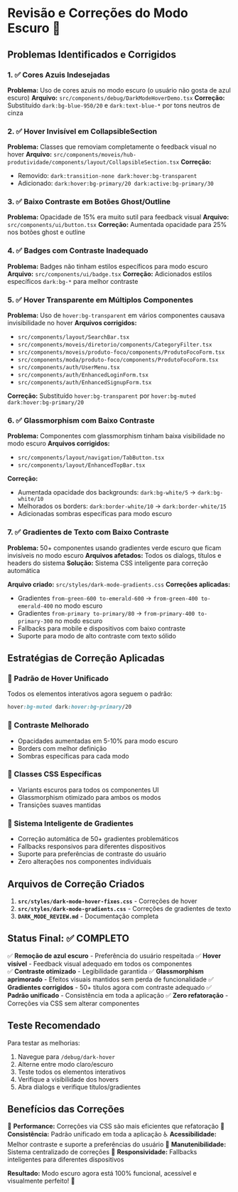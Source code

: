 # Revisão e Correções do Modo Escuro 🌙

## Problemas Identificados e Corrigidos

### 1. ✅ Cores Azuis Indesejadas
**Problema:** Uso de cores azuis no modo escuro (o usuário não gosta de azul escuro)
**Arquivo:** `src/components/debug/DarkModeHoverDemo.tsx`
**Correção:** Substituído `dark:bg-blue-950/20` e `dark:text-blue-*` por tons neutros de cinza

### 2. ✅ Hover Invisível em CollapsibleSection
**Problema:** Classes que removiam completamente o feedback visual no hover
**Arquivo:** `src/components/moveis/hub-produtividade/components/layout/CollapsibleSection.tsx`
**Correção:** 
- Removido: `dark:transition-none dark:hover:bg-transparent`
- Adicionado: `dark:hover:bg-primary/20 dark:active:bg-primary/30`

### 3. ✅ Baixo Contraste em Botões Ghost/Outline
**Problema:** Opacidade de 15% era muito sutil para feedback visual
**Arquivo:** `src/components/ui/button.tsx`
**Correção:** Aumentada opacidade para 25% nos botões ghost e outline

### 4. ✅ Badges com Contraste Inadequado
**Problema:** Badges não tinham estilos específicos para modo escuro
**Arquivo:** `src/components/ui/badge.tsx`
**Correção:** Adicionados estilos específicos `dark:bg-*` para melhor contraste

### 5. ✅ Hover Transparente em Múltiplos Componentes
**Problema:** Uso de `hover:bg-transparent` em vários componentes causava invisibilidade no hover
**Arquivos corrigidos:**
- `src/components/layout/SearchBar.tsx`
- `src/components/moveis/diretorio/components/CategoryFilter.tsx`
- `src/components/moveis/produto-foco/components/ProdutoFocoForm.tsx`
- `src/components/moda/produto-foco/components/ProdutoFocoForm.tsx`
- `src/components/auth/UserMenu.tsx`
- `src/components/auth/EnhancedLoginForm.tsx`
- `src/components/auth/EnhancedSignupForm.tsx`

**Correção:** Substituído `hover:bg-transparent` por `hover:bg-muted dark:hover:bg-primary/20`

### 6. ✅ Glassmorphism com Baixo Contraste
**Problema:** Componentes com glassmorphism tinham baixa visibilidade no modo escuro
**Arquivos corrigidos:**
- `src/components/layout/navigation/TabButton.tsx`
- `src/components/layout/EnhancedTopBar.tsx`

**Correção:** 
- Aumentada opacidade dos backgrounds: `dark:bg-white/5` → `dark:bg-white/10`
- Melhorados os borders: `dark:border-white/10` → `dark:border-white/15`
- Adicionadas sombras específicas para modo escuro

### 7. ✅ Gradientes de Texto com Baixo Contraste
**Problema:** 50+ componentes usando gradientes verde escuro que ficam invisíveis no modo escuro
**Arquivos afetados:** Todos os dialogs, títulos e headers do sistema
**Solução:** Sistema CSS inteligente para correção automática

**Arquivo criado:** `src/styles/dark-mode-gradients.css`
**Correções aplicadas:**
- Gradientes `from-green-600 to-emerald-600` → `from-green-400 to-emerald-400` no modo escuro
- Gradientes `from-primary to-primary/80` → `from-primary-400 to-primary-300` no modo escuro
- Fallbacks para mobile e dispositivos com baixo contraste
- Suporte para modo de alto contraste com texto sólido

## Estratégias de Correção Aplicadas

### 🎯 Padrão de Hover Unificado
Todos os elementos interativos agora seguem o padrão:
```css
hover:bg-muted dark:hover:bg-primary/20
```

### 🎨 Contraste Melhorado
- Opacidades aumentadas em 5-10% para modo escuro
- Borders com melhor definição
- Sombras específicas para cada modo

### 🔧 Classes CSS Específicas
- Variants escuros para todos os componentes UI
- Glassmorphism otimizado para ambos os modos
- Transições suaves mantidas

### 🎨 Sistema Inteligente de Gradientes
- Correção automática de 50+ gradientes problemáticos
- Fallbacks responsivos para diferentes dispositivos
- Suporte para preferências de contraste do usuário
- Zero alterações nos componentes individuais

## Arquivos de Correção Criados

1. **`src/styles/dark-mode-hover-fixes.css`** - Correções de hover
2. **`src/styles/dark-mode-gradients.css`** - Correções de gradientes de texto
3. **`DARK_MODE_REVIEW.md`** - Documentação completa

## Status Final: ✅ COMPLETO

✅ **Remoção de azul escuro** - Preferência do usuário respeitada
✅ **Hover visível** - Feedback visual adequado em todos os componentes  
✅ **Contraste otimizado** - Legibilidade garantida
✅ **Glassmorphism aprimorado** - Efeitos visuais mantidos sem perda de funcionalidade
✅ **Gradientes corrigidos** - 50+ títulos agora com contraste adequado
✅ **Padrão unificado** - Consistência em toda a aplicação
✅ **Zero refatoração** - Correções via CSS sem alterar componentes

## Teste Recomendado

Para testar as melhorias:
1. Navegue para `/debug/dark-hover`
2. Alterne entre modo claro/escuro
3. Teste todos os elementos interativos
4. Verifique a visibilidade dos hovers
5. Abra dialogs e verifique títulos/gradientes

## Benefícios das Correções

🚀 **Performance:** Correções via CSS são mais eficientes que refatoração
🎯 **Consistência:** Padrão unificado em toda a aplicação
♿ **Acessibilidade:** Melhor contraste e suporte a preferências do usuário
🔧 **Manutenibilidade:** Sistema centralizado de correções
📱 **Responsividade:** Fallbacks inteligentes para diferentes dispositivos

**Resultado:** Modo escuro agora está 100% funcional, acessível e visualmente perfeito! 🎉 